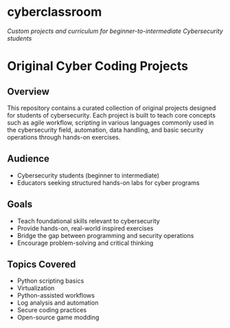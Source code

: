 # cyberclassroom
*Custom projects and curriculum for beginner-to-intermediate Cybersecurity students*

# Original Cyber Coding Projects

## Overview

This repository contains a curated collection of original projects designed for students of cybersecurity. Each project is built to teach core concepts such as agile workflow, scripting in various languages commonly used in the cybersecurity field, automation, data handling, and basic security operations through hands-on exercises.

## Audience

- Cybersecurity students (beginner to intermediate)
- Educators seeking structured hands-on labs for cyber programs

## Goals

- Teach foundational skills relevant to cybersecurity
- Provide hands-on, real-world inspired exercises
- Bridge the gap between programming and security operations
- Encourage problem-solving and critical thinking

## Topics Covered

- Python scripting basics
- Virtualization
- Python-assisted workflows
- Log analysis and automation
- Secure coding practices
- Open-source game modding
<!--- File I/O and data parsing
- Network programming fundamentals
- Simple encryption/decryption exercises
- Regex and pattern matching
- Working with APIs and JSONs-->

<!--## Structure

Each project folder includes:
- Description of project with outline of requirements
- Description of minimum viable project

Where applicable
- Starter code *when applicable*
- Instructions and stretch goals for deliverables
- Grading rubric *when applicable*

## How to Use

1. Clone the repository:
   ```bash
   git clone https://github.com/yourusername/original-cyber-coding-projects.git

## Acknowledgments

This project was co-created with the assistance of GitHub Copilot to support cybersecurity education through hands-on coding.-->
